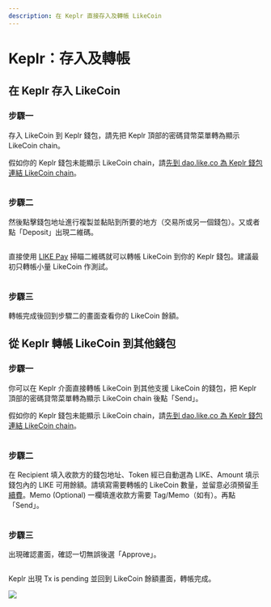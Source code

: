```yaml
---
description: 在 Keplr 直接存入及轉帳 LikeCoin
---
```


# Keplr：存入及轉帳

## 在 Keplr 存入 LikeCoin <a href="#deposit-your-likecoin-to-keplr" id="deposit-your-likecoin-to-keplr"></a>

### 步驟一

存入 LikeCoin 到 Keplr 錢包，請先把 Keplr 頂部的密碼貸幣菜單轉為顯示 LikeCoin chain。

假如你的 Keplr 錢包未能顯示 LikeCoin chain，請[先到 dao.like.co 為 Keplr 錢包連結 LikeCoin chain](dao.like.co.md)。

<figure><img src="../../../.gitbook/assets/Keplr deposit and send 01.png" alt=""><figcaption></figcaption></figure>

### 步驟二

然後點擊錢包地址進行複製並黏貼到所要的地方（交易所或另一個錢包）。又或者點「Deposit」出現二維碼。

<figure><img src="../../../.gitbook/assets/Keplr deposit and send 02.png" alt=""><figcaption></figcaption></figure>

直接使用 [LIKE Pay](../like-pay.md) 掃瞄二維碼就可以轉帳 LikeCoin 到你的 Keplr 錢包。建議最初只轉帳小量 LikeCoin 作測試。

<figure><img src="../../../.gitbook/assets/Keplr deposit and send 03.png" alt=""><figcaption></figcaption></figure>

### 步驟三

轉帳完成後回到步驟二的畫面查看你的 LikeCoin 餘額。

## 從 Keplr 轉帳 LikeCoin 到其他錢包 <a href="#send-out-likecoin-from-keplr" id="send-out-likecoin-from-keplr"></a>

### 步驟一 <a href="#send-likecoin-from-keplr-to-another-wallet" id="send-likecoin-from-keplr-to-another-wallet"></a>

你可以在 Keplr 介面直接轉帳 LikeCoin 到其他支援 LikeCoin 的錢包，把 Keplr 頂部的密碼貸幣菜單轉為顯示 LikeCoin chain 後點「Send」。

假如你的 Keplr 錢包未能顯示 LikeCoin chain，請[先到 dao.like.co 為 Keplr 錢包連結 LikeCoin chain](dao.like.co.md)。

<figure><img src="../../../.gitbook/assets/Keplr deposit and send 04.png" alt=""><figcaption></figcaption></figure>

### 步驟二

在 Recipient 填入收款方的錢包地址、Token 經已自動選為 LIKE、Amount 填示錢包內的 LIKE 可用餘額。請填寫需要轉帳的 LikeCoin 數量，並留意必須預留[手續費](../transaction-fee.md)。Memo (Optional) 一欄填進收款方需要 Tag/Memo（如有）。再點「Send」。

<figure><img src="../../../.gitbook/assets/Keplr deposit and send 05.png" alt=""><figcaption></figcaption></figure>

### 步驟三

出現確認畫面，確認一切無誤後選「Approve」。

<figure><img src="../../../.gitbook/assets/Keplr deposit and send 06.png" alt=""><figcaption></figcaption></figure>

Keplr 出現 Tx is pending 並回到 LikeCoin 餘額畫面，轉帳完成。

![](../../../.gitbook/assets/keplr13.png)
